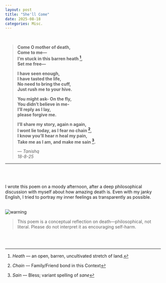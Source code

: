 ```yaml
---
layout: post
title: "She'll Come"
date: 2025-08-18
categories: Misc.
---
```


<br>

> **Come O mother of death,<br>
> Come to me—  
> I’m stuck in this barren heath [^1],  
> Set me free—**  
>   
> **I have seen enough,  
> I have tasted the life,  
> No need to bring the cuff,  
> Just rush me to your hive.**  
>   
> **You might ask- On the fly,  
> You didn’t believe in me-  
> I’ll reply as I lay,  
> please forgive me.**  
>   
> **I’ll share my story, again n again,  
> I wont lie today, as I fear no chain [^2],  
> I know you’ll hear n heal my pain,  
> Take me as I am, and make me sain [^3].**  
>   
> — *Tanishq*  
> *18-8-25*  


[^1]: *Heath* — an open, barren, uncultivated stretch of land.
[^2]: *Chain* — Family/Friend bond in this Context
[^3]: *Sain* —  Bless; variant spelling of *sane*
---
<br>
<br>
<br>
I wrote this poem on a moody afternoon, after a deep philosophical discussion with myself about how amazing death is.  
Even with my janky English, I tried to portray my inner feelings as transparently as possible.  
<br>
<br>

![warning](https://img.shields.io/badge/Warning-yellow?style=for-the-badge&logo=github) 
> This poem is a conceptual reflection on death—philosophical, not literal. Please do not interpret it as encouraging self-harm.

<br>
<br>
